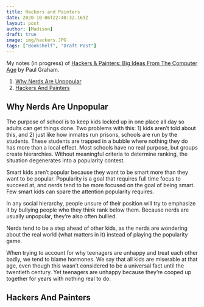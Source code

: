 ```yaml
---
title: Hackers and Painters
date: 2020-10-06T22:40:32.169Z
layout: post
author: [Madison]
draft: true
image: img/hackers.JPG
tags: ["Bookshelf", "Draft Post"]
---
```


My notes (in progress) of [Hackers & Painters: Big Ideas From The Computer Age](https://www.amazon.com/Hackers-Painters-Big-Ideas-Computer/dp/1449389554) by Paul Graham.

1. [Why Nerds Are Unpopular](#why-nerds)
2. [Hackers And Painters](#hackers-and-painters)

##  Why Nerds Are Unpopular <a name="why-nerds"></a>

The purpose of school is to keep kids locked up in one place all day so adults can get things done. Two problems with this: 1) kids aren’t told about this, and 2) just like how inmates run prisons, schools are run by the students. These students are trapped in a bubble where nothing they do has more than a local effect. Most schools have no real purpose, but groups create hierarchies. Without meaningful criteria to determine ranking, the situation degenerates into a popularity contest. 

Smart kids aren’t popular because they want to be smart more than they want to be popular. Popularity is a goal that requires full time focus to succeed at, and nerds tend to be more focused on the goal of being smart. Few smart kids can spare the attention popularity requires. 

In any social hierarchy, people unsure of their position will try to emphasize it by bullying people who they think rank below them. Because nerds are usually unpopular, they’re also often bullied. 

Nerds tend to be a step ahead of other kids, as the nerds are wondering about the real world (what matters in it) instead of playing the popularity game. 

When trying to account for why teenagers are unhappy and treat each other badly, we tend to blame hormones. We say that all kids are miserable at that age, even though this wasn’t considered to be a universal fact until the twentieth century. Yet teenagers are unhappy because they’re cooped up together for years with nothing real to do. 

##  Hackers And Painters <a name="hackers-and-painters"></a>


